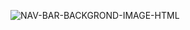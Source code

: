 ![NAV-BAR-BACKGROND-IMAGE-HTML](https://github.com/Purvesh0810/navbar_and_background_image.github.io/assets/144791443/c4e06da5-b968-468c-9a44-394fef4d84f3)
